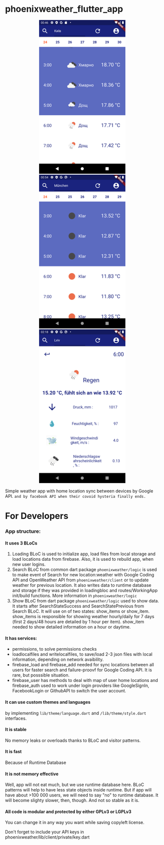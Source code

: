 # phoenixweather_flutter_app
<div style="text-align:center" markdown="1">
<img width="282px" height="501px" src="../../repo_assets/weather_in_kyiv.png" />
<img width="282px" height="501px" src="../../repo_assets/weather_in_munchen.png" />
<img width="282px" height="501px" src="../../repo_assets/weather_in_lviv.png" />
</div>

Simple weather app with home location sync between devices by Google API.
`and by facebook API when their covoid hysteria finally ends.`

# For Developers
### App structure:
#### It uses 3 BLoCs
1. Loading BLoC is used to initialize app, load files from local storage and load locations data from firebase. Also, it is used to rebuild app, when new user logins.
2. Search BLoC from common dart package `phoenixweather/logic` is used to make event of Search for new location:weather with Google Coding API and OpenWeather API from `phoenixweather/client` or to update weather for previous location. It also writes data to runtime database and storage if they was provided in loadingbloc and routes/WorkingApp init/build functions. More information in `phoenixweather/logic`
3. Show BLoC from dart package `phoenixweather/logic` used to show data. It starts after SearchStateSuccess and SearchStatePrevious from Search BLoC. It will use on of two states: show_items or show_item. show_items is responsible for showing weather hourly/daily for 7 days (first 2 days/48 hours are detailed by 1 hour per item). show_item needed to show detailed information on a hour or daytime.

#### It has services:
- permissions, to solve permissions checks
- loadlocalfiles and writelocalfiles, to save/load 2-3 json files with local information, depending on network avaibility.
- firebase_load and firebase_add needed for sync locations between all users for faster search and failure-proovf for Google Coding API. It is rare, but posssible situation.
- firebase_user has methods to deal with map of user home locations and firebase_auth used to work under login providers like GoogleSignIn, FacebookLogin or GithubAPI to switch the user account.

#### It can use custom themes and languages
by implementing `lib/theme/language.dart` and `/lib/theme/style.dart` interfaces.

#### It is stable
No memory leaks or overloads thanks to BLoC and visitor patterns.

#### It is fast
Because of Runtime Database

#### It is not memory effective
Well, app will not eat much, but we use runtime database here.
BLoC patterns will help to have less state objects inside runtime.
But if app will have about >100 000 users, we will need to say "no" to runtime database.
It will become slighty slower, then, though.
And not so stable as it is.

#### All code is modular and protected by either GPLv3 or LGPLv3
You can change it in any way you want while saving copyleft license.

Don't forget to include your API keys in phoenixweather/lib/client/private/key.dart
